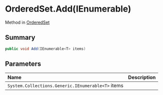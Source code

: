 # OrderedSet.Add(IEnumerable<T>)

Method in [OrderedSet](api/csharp/yarn.compiler.upgrader.orderedset.md)

## Summary



```csharp
public void Add(IEnumerable<T> items)
```

## Parameters

|Name|Description|
|:---|:---|
|`System.Collections.Generic.IEnumerable<T>` items||

